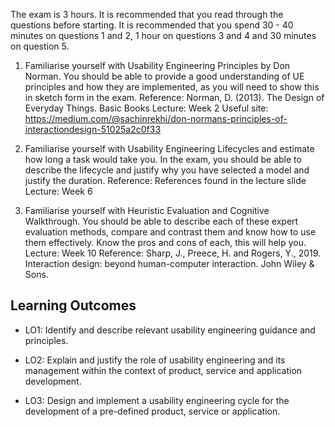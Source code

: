 The exam is 3 hours. It is recommended that you read through the questions before starting. It is recommended that you spend 30 - 40 minutes on questions 1 and 2, 1 hour on questions 3 and 4 and 30 minutes on question 5. 

1. Familiarise yourself with Usability Engineering Principles by Don Norman. You should be able to provide a good understanding of UE principles and how they are implemented, as you will need to show this in sketch form in the exam. Reference: Norman, D. (2013). The Design of Everyday Things. Basic Books Lecture: Week 2 Useful site: https://medium.com/@sachinrekhi/don-normans-principles-of-interactiondesign-51025a2c0f33 

2. Familiarise yourself with Usability Engineering Lifecycles and estimate how long a task would take you. In the exam, you should be able to describe the lifecycle and justify why you have selected a model and justify the duration. Reference: References found in the lecture slide Lecture: Week 6 

3. Familiarise yourself with Heuristic Evaluation and Cognitive Walkthrough. You should be able to describe each of these expert evaluation methods, compare and contrast them and know how to use them effectively. Know the pros and cons of each, this will help you. Lecture: Week 10 Reference: Sharp, J., Preece, H. and Rogers, Y., 2019. Interaction design: beyond human-computer interaction. John Wiley & Sons.


## Learning Outcomes

- LO1: Identify and describe relevant usability engineering guidance and principles.

- LO2: Explain and justify the role of usability engineering and its management within the context of product, service and application development.

- LO3: Design and implement a usability engineering cycle for the development of a pre-defined product, service or application.